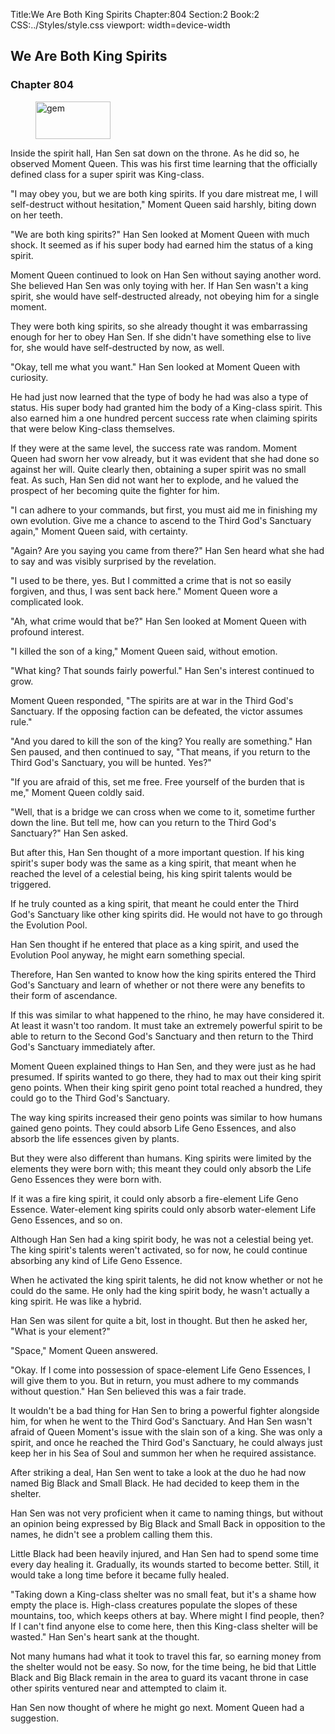 Title:We Are Both King Spirits 
Chapter:804 
Section:2 
Book:2 
CSS:../Styles/style.css 
viewport: width=device-width
  
## We Are Both King Spirits
### Chapter 804
  
<figure>
	<img src="../Images/gem.gif" alt="gem" id="gem" width="120" height="60" />
</figure>
  

  
Inside the spirit hall, Han Sen sat down on the throne. As he did so, he observed Moment Queen. This was his first time learning that the officially defined class for a super spirit was King-class.

"I may obey you, but we are both king spirits. If you dare mistreat me, I will self-destruct without hesitation," Moment Queen said harshly, biting down on her teeth.

"We are both king spirits?" Han Sen looked at Moment Queen with much shock. It seemed as if his super body had earned him the status of a king spirit.

Moment Queen continued to look on Han Sen without saying another word. She believed Han Sen was only toying with her. If Han Sen wasn't a king spirit, she would have self-destructed already, not obeying him for a single moment.

They were both king spirits, so she already thought it was embarrassing enough for her to obey Han Sen. If she didn't have something else to live for, she would have self-destructed by now, as well.

"Okay, tell me what you want." Han Sen looked at Moment Queen with curiosity.

He had just now learned that the type of body he had was also a type of status. His super body had granted him the body of a King-class spirit. This also earned him a one hundred percent success rate when claiming spirits that were below King-class themselves.

If they were at the same level, the success rate was random. Moment Queen had sworn her vow already, but it was evident that she had done so against her will. Quite clearly then, obtaining a super spirit was no small feat. As such, Han Sen did not want her to explode, and he valued the prospect of her becoming quite the fighter for him.

"I can adhere to your commands, but first, you must aid me in finishing my own evolution. Give me a chance to ascend to the Third God's Sanctuary again," Moment Queen said, with certainty.

"Again? Are you saying you came from there?" Han Sen heard what she had to say and was visibly surprised by the revelation.

"I used to be there, yes. But I committed a crime that is not so easily forgiven, and thus, I was sent back here." Moment Queen wore a complicated look.

"Ah, what crime would that be?" Han Sen looked at Moment Queen with profound interest.

"I killed the son of a king," Moment Queen said, without emotion.

"What king? That sounds fairly powerful." Han Sen's interest continued to grow.

Moment Queen responded, "The spirits are at war in the Third God's Sanctuary. If the opposing faction can be defeated, the victor assumes rule."

"And you dared to kill the son of the king? You really are something." Han Sen paused, and then continued to say, "That means, if you return to the Third God's Sanctuary, you will be hunted. Yes?"

"If you are afraid of this, set me free. Free yourself of the burden that is me," Moment Queen coldly said.

"Well, that is a bridge we can cross when we come to it, sometime further down the line. But tell me, how can you return to the Third God's Sanctuary?" Han Sen asked.

But after this, Han Sen thought of a more important question. If his king spirit's super body was the same as a king spirit, that meant when he reached the level of a celestial being, his king spirit talents would be triggered.

If he truly counted as a king spirit, that meant he could enter the Third God's Sanctuary like other king spirits did. He would not have to go through the Evolution Pool.

Han Sen thought if he entered that place as a king spirit, and used the Evolution Pool anyway, he might earn something special.

Therefore, Han Sen wanted to know how the king spirits entered the Third God's Sanctuary and learn of whether or not there were any benefits to their form of ascendance.

If this was similar to what happened to the rhino, he may have considered it. At least it wasn't too random. It must take an extremely powerful spirit to be able to return to the Second God's Sanctuary and then return to the Third God's Sanctuary immediately after.

Moment Queen explained things to Han Sen, and they were just as he had presumed. If spirits wanted to go there, they had to max out their king spirit geno points. When their king spirit geno point total reached a hundred, they could go to the Third God's Sanctuary.

The way king spirits increased their geno points was similar to how humans gained geno points. They could absorb Life Geno Essences, and also absorb the life essences given by plants.

But they were also different than humans. King spirits were limited by the elements they were born with; this meant they could only absorb the Life Geno Essences they were born with.

If it was a fire king spirit, it could only absorb a fire-element Life Geno Essence. Water-element king spirits could only absorb water-element Life Geno Essences, and so on.

Although Han Sen had a king spirit body, he was not a celestial being yet. The king spirit's talents weren't activated, so for now, he could continue absorbing any kind of Life Geno Essence.

When he activated the king spirit talents, he did not know whether or not he could do the same. He only had the king spirit body, he wasn't actually a king spirit. He was like a hybrid.

Han Sen was silent for quite a bit, lost in thought. But then he asked her, "What is your element?"

"Space," Moment Queen answered.

"Okay. If I come into possession of space-element Life Geno Essences, I will give them to you. But in return, you must adhere to my commands without question." Han Sen believed this was a fair trade.

It wouldn't be a bad thing for Han Sen to bring a powerful fighter alongside him, for when he went to the Third God's Sanctuary. And Han Sen wasn't afraid of Queen Moment's issue with the slain son of a king. She was only a spirit, and once he reached the Third God's Sanctuary, he could always just keep her in his Sea of Soul and summon her when he required assistance.

After striking a deal, Han Sen went to take a look at the duo he had now named Big Black and Small Black. He had decided to keep them in the shelter.

Han Sen was not very proficient when it came to naming things, but without an opinion being expressed by Big Black and Small Back in opposition to the names, he didn't see a problem calling them this.

Little Black had been heavily injured, and Han Sen had to spend some time every day healing it. Gradually, its wounds started to become better. Still, it would take a long time before it became fully healed.

"Taking down a King-class shelter was no small feat, but it's a shame how empty the place is. High-class creatures populate the slopes of these mountains, too, which keeps others at bay. Where might I find people, then? If I can't find anyone else to come here, then this King-class shelter will be wasted." Han Sen's heart sank at the thought.

Not many humans had what it took to travel this far, so earning money from the shelter would not be easy. So now, for the time being, he bid that Little Black and Big Black remain in the area to guard its vacant throne in case other spirits ventured near and attempted to claim it.

Han Sen now thought of where he might go next. Moment Queen had a suggestion.